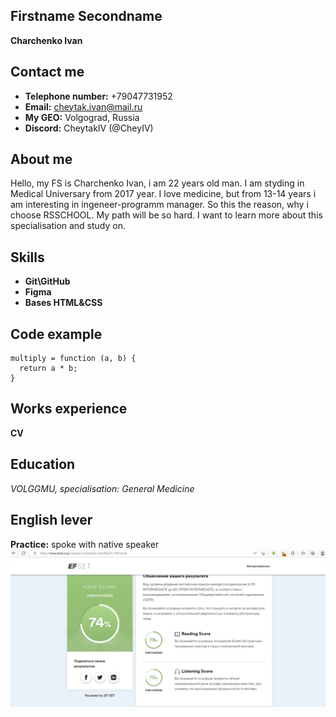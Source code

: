 ## Firstname Secondname
**Charchenko Ivan**
## Contact me
* **Telephone number:** +79047731952  
* **Email:** cheytak.ivan@mail.ru     
* **My GEO:** Volgograd, Russia   
* **Discord:** CheytakIV (@CheyIV)    
## About me
Hello, my FS is Charchenko Ivan, i am 22 years old man. I am styding in Medical Universary from 2017 year. I love medicine, but from 13-14 years i am interesting in ingeneer-programm manager. So this the reason, why i choose RSSCHOOL. My path will be so hard. I want to learn more about this specialisation and study on.
## Skills
* **Git\GitHub**
* **Figma**
* **Bases HTML&CSS**
## Code example
```
multiply = function (a, b) {
  return a * b;
}
```
## Works experience
**CV**  
## Education
*VOLGGMU, specialisation: General Medicine*
## English lever
**Practice:** spoke with native speaker     
![ENL](./ENL.jpg)